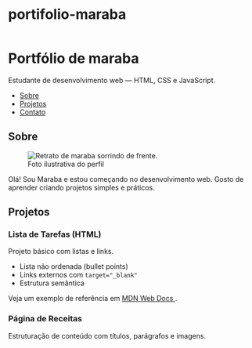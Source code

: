 # portifolio-maraba
<!doctype html>
<html lang="pt-BR">
<head>
<meta charset="utf-8">
<meta name="viewport" content="width=device-width, initial-scale=1">
<title>Portfólio de Maraba</title>
<meta name="description" content="Portfólio simples feito em HTML puro.">
</head>
<header>
<!-- Conteúdo vem a seguir -->
</header>
</html>
<h1>Portfólio de maraba</h1>
<p>Estudante de desenvolvimento web — HTML, CSS e JavaScript.</p>
<nav aria-label="Navegação principal">
<ul>
<li><a href="#sobre">Sobre</a></li>
<li><a href="#projetos">Projetos</a></li>
<li><a href="#contato">Contato</a></li>
</ul>
</nav>
</header>
<main>
<section id="sobre">
<h2>Sobre</h2>
<figure>
<img src="https://via.placeholder.com/240" alt="Retrato de maraba sorrindo
de frente.">
<figcaption>Foto ilustrativa do perfil</figcaption>
</figure>
<p>
Olá! Sou Maraba e estou começando no desenvolvimento web.
Gosto de aprender criando projetos simples e práticos.
</p>
</section>
<section id="projetos">
<h2>Projetos</h2>
<article>
<h3>Lista de Tarefas (HTML)</h3>
<p>Projeto básico com listas e links.</p>
<ul>
<li>Lista não ordenada (bullet points)</li>
<li>Links externos com <code>target="_blank"</code></li>
<li>Estrutura semântica</li>
</ul>
<p>
Veja um exemplo de referência em
<a href="https://developer.mozilla.org/pt-BR/docs/Web/HTML"
target="_blank" rel="noopener">
MDN Web Docs
</a>.
</p>
</article>
<article>
<h3>Página de Receitas</h3>
<p>Estruturação de conteúdo com títulos, parágrafos e imagens.</p>
</article>
</section>
